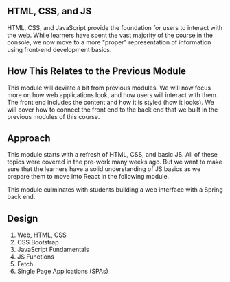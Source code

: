 ## HTML, CSS, and JS

HTML, CSS, and JavaScript provide the foundation for users to interact with the web. While learners have spent the vast majority of the course in the console, we now move to a more "proper" representation of information using front-end development basics.

## How This Relates to the Previous Module

This module will deviate a bit from previous modules. We will now focus more on how web applications look, and how users will interact with them. The front end includes the content and how it is styled (how it looks). We will cover how to connect the front end to the back end that we built in the previous modules of this course.

## Approach

This module starts with a refresh of HTML, CSS, and basic JS. All of these topics were covered in the pre-work many weeks ago. But we want to make sure that the learners have a solid understanding of JS basics as we prepare them to move into React in the following module.

This module culminates with students building a web interface with a Spring back end.

## Design

1. Web, HTML, CSS
1. CSS Bootstrap
1. JavaScript Fundamentals
1. JS Functions
1. Fetch
1. Single Page Applications (SPAs)